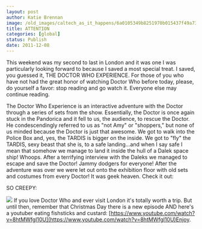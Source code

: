 ```yaml
---
layout: post
author: Katie Brennan
image: /old_images/caltech_as_it_happens/6a0105349b8251970b015437f49a73970c.jpg
title: ATTENTION
categories: [global]
status: Publish
date: 2011-12-08
---
```


This weekend was my second to last in London and it was one I was particularly looking forward to because I saved a most special treat. I saved, you guessed it, THE DOCTOR WHO EXPERIENCE. For those of you who have not had the great honor of watching Doctor Who before today, please, do yourself a favor: stop reading and go watch it. Everyone else may continue reading.

The Doctor Who Experience is an interactive adventure with the Doctor through a series of sets from the show. Essentially, the Doctor is once again stuck in the Pandorica and it fell to us, the audience, to rescue the Doctor. He condescendingly referred to us as "not Amy" or "shoppers," but none of us minded because the Doctor is just that awesome. We got to walk into the Police Box and, yes, the TARDIS is bigger on the inside. We got to "fly" the TARDIS, sexy beast that she is, to a safe landing...and when I say safe I mean that somehow we manage to land it inside the hull of a Dalek space ship! Whoops. After a terrifying interview with the Daleks we managed to escape and save the Doctor! Jammy dodgers for everyone!
After the adventure was over we were let out onto the exhibition floor with old sets and costumes from every Doctor! It was geek heaven. Check it out:

SO CREEPY:


![](/old_images/caltech_as_it_happens/6a0105349b8251970b015437f49bd0970c.jpg)
If you love Doctor Who and ever visit London it's totally worth a trip. But until then, remember that Christmas Day there is a new episode AND here's a youtuber eating fishsticks and custard: [https://www.youtube.com/watch?v=8htMWfgl10U](https://www.youtube.com/watch?v=8htMWfgl10U)Enjoy.

